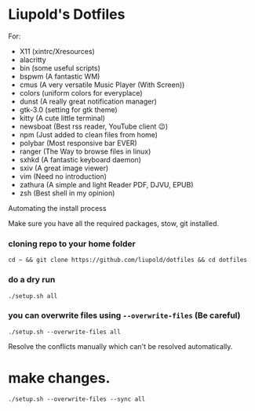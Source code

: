 # Liupold's Dotfiles

For:
* X11 (xintrc/Xresources)
* alacritty
* bin (some useful scripts)
* bspwm (A fantastic WM)
* cmus (A very versatile Music Player (With Screen))
* colors (uniform colors for everyplace)
* dunst (A really great notification manager)
* gtk-3.0 (setting for gtk theme)
* kitty (A cute little terminal)
* newsboat (Best rss reader, YouTube client 😉)
* npm (Just added to clean files from home)
* polybar (Most responsive bar EVER)
* ranger (The Way to browse files in linux)
* sxhkd (A fantastic keyboard daemon)
* sxiv (A great image viewer)
* vim (Need no introduction)
* zathura (A simple and light Reader PDF, DJVU, EPUB)
* zsh (Best shell in my opinion)


Automating the install process

Make sure you have all the required packages, stow, git installed.

### cloning repo to your home folder

```consol
cd ~ && git clone https://github.com/liupold/dotfiles && cd dotfiles
```

### do a dry run

```consol
./setup.sh all
```
### you can overwrite files using `--overwrite-files` (Be careful)

```consol
./setup.sh --overwrite-files all
```

Resolve the conflicts manually which can't be resolved automatically.

# make changes.
```consol
./setup.sh --overwrite-files --sync all
```
